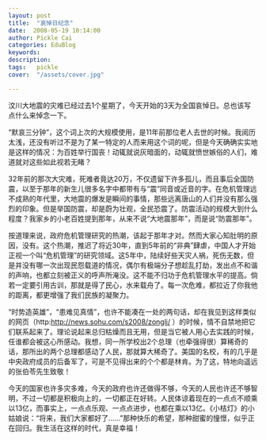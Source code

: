 ```yaml
---
layout: post  
title:  "哀悼日纪念"
date:  2008-05-19 10:14:00
author: Pickle Cai  
categories: EduBlog  
keywords: 
description:   
tags:	pickle   
cover:  "/assets/cover.jpg"  

---
```


汶川大地震的灾难已经过去1个星期了，今天开始的3天为全国哀悼日。总也该写点什么来悼念一下。



“默哀三分钟”，这个词上次的大规模使用，是11年前那位老人去世的时候。我阅历太浅，还没有听过不是为了某一特定的人而来用这个词的呢，但是今天确确实实地是这样的情况：为百姓举行国丧！动辄就说灰暗面的，动辄就愤世嫉俗的人们，难道就对这些如此视若无睹？



32年前的那次大灾难，死难者竟达20万，不仅遗留下许多孤儿，而且事后全国防震，以至于那年的新生儿很多名字中都带有与“震”同音或近音的字。在危机管理远不成熟的年代里，大地震的爆发是瞬间的事情，那些远离唐山的人们并没有那么强烈的印象。但是举国防震，却是蔚为壮观，全民恐震了。防震活动的规模大到什么程度？我家乡的小老百姓提到那年，从来不说“大地震那年”，而是说“防震那年”。



按道理来说，政府危机管理研究的热潮，该起于那年才对。然而大家心知肚明的原因，没有。这个热潮，推迟了将近30年，直到5年前的“非典”肆虐，中国人才开始正视一个叫“危机管理”的研究领域。这5年中，陆续好些天灾人祸，死伤无数，但是并没有哪一次出现民怨载道的情况，偶尔有极端分子想趁乱打劫，发出点不和谐的声响，也都立刻被正义的呼声所淹没。这不能不归功于危机管理水平的提高。倘若一定要引用古训，那就是得了民心，水来载舟了。每一次危难，都拉近了你我他的距离，都更增强了我们民族的凝聚力。



“时势造英雄”，“患难见真情”，也许不能凑在一处的两句话，却在我见到这样类似的网页（http:http://news.sohu.com/s2008/zongli/ ）的时候，情不自禁地把它们联系起来了。理论说起来总归枯燥而且无用，但是当它被人用心去实践的时候，任谁都会被这心所感动。我想，同一所学校出2个总理（也牵强得很）算稀奇的话，那所出的两个总理都感动了人民，那就算大稀奇了。美国的名校，有的几乎是中央政府成员的后备军了，可是不见得出来的个个都是林肯。为了这，特地向遥远的张伯苓先生致敬！



今天的国家也许多灾多难，今天的政府也许还做得不够，今天的人民也许还不够智明，不过一切都是积极向上的，一切都正在好转。人民体谅着现在的一点点不顺乘以13亿，而事实上，一点点乐观、一点点进步，也都在乘以13亿。《小桔灯》的小姑娘说：“将来，我们大家都好了……”那种快乐的希望，那种甜蜜的憧憬，似乎正在回归。我生活在这样的时代，真是幸福！

		

		    
